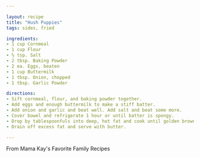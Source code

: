 ```yaml
---

layout: recipe
title: "Hush Puppies"
tags: sides, fried

ingredients:
- 1 cup Cornmeal
- 1 cup Flour
- ½ tsp. Salt
- 2 tbsp. Baking Powder
- 2 ea. Eggs, beaten
- 1 cup Buttermilk
- 1 tbsp. Onion, chopped
- 1 tbsp. Garlic Powder

directions:
- Sift cornmeal, flour, and baking powder together.
- Add eggs and enough buttermilk to make a stiff batter.
- Add onion and garlic and beat well. Add salt and beat some more.
- Cover bowel and refrigerate 1 hour or until batter is spongy.
- Drop by tablespoonfuls into deep, hot fat and cook until golden brown.
- Drain off excess fat and serve with butter.

---
```


From Mama Kay's Favorite Family Recipes
